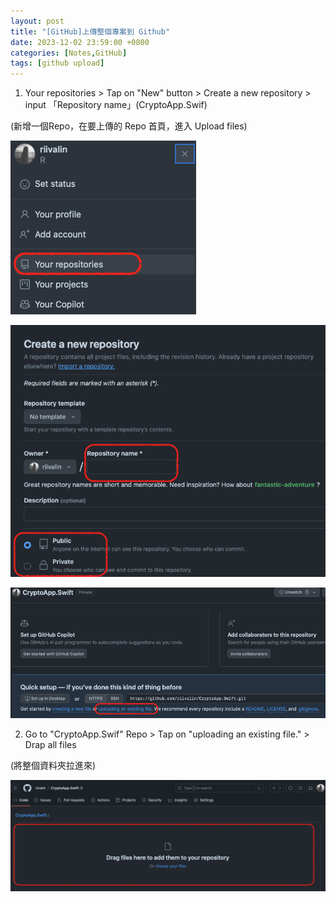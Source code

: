 ```yaml
---
layout: post
title: "[GitHub]上傳整個專案到 Github"
date: 2023-12-02 23:59:00 +0800
categories: [Notes,GitHub]
tags: [github upload]
---
```



1. Your repositories > Tap on "New" button  > Create a new repository > input 「Repository name」(CryptoApp.Swif)

(新增一個Repo，在要上傳的 Repo 首頁，進入 Upload files)

![](/assets/img/post/github-upload-1.png)   

![](/assets/img/post/github-upload-2.png)

![](/assets/img/post/github-upload-3.png)

    
2. Go to "CryptoApp.Swif" Repo > Tap on "uploading an existing file." > Drap all files 

(將整個資料夾拉進來)

![](/assets/img/post/github-upload-4.png)



